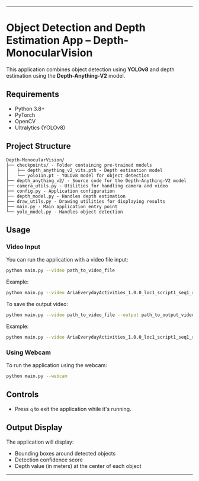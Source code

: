 ---

# Object Detection and Depth Estimation App – Depth-MonocularVision

This application combines object detection using **YOLOv8** and depth estimation using the **Depth-Anything-V2** model.

## Requirements

- Python 3.8+
- PyTorch  
- OpenCV  
- Ultralytics (YOLOv8)

## Project Structure

```
Depth-MonocularVision/
├── checkpoints/ - Folder containing pre-trained models
│   ├── depth_anything_v2_vits.pth - Depth estimation model
│   └── yolo11n.pt - YOLOv8 model for object detection
├── depth_anything_v2/ - Source code for the Depth-Anything-V2 model
├── camera_utils.py - Utilities for handling camera and video
├── config.py - Application configuration
├── depth_model.py - Handles depth estimation
├── draw_utils.py - Drawing utilities for displaying results
├── main.py - Main application entry point
└── yolo_model.py - Handles object detection
```

## Usage

### Video Input

You can run the application with a video file input:

```bash
python main.py --video path_to_video_file
```

Example:

```bash
python main.py --video AriaEverydayActivities_1.0.0_loc1_script1_seq1_rec1_preview_rgb.mp4
```

To save the output video:

```bash
python main.py --video path_to_video_file --output path_to_output_video
```

Example:

```bash
python main.py --video AriaEverydayActivities_1.0.0_loc1_script1_seq1_rec1_preview_rgb.mp4 --output result.mp4
```

### Using Webcam

To run the application using the webcam:

```bash
python main.py --webcam
```

## Controls

- Press `q` to exit the application while it's running.

## Output Display

The application will display:
- Bounding boxes around detected objects
- Detection confidence score
- Depth value (in meters) at the center of each object

--- 